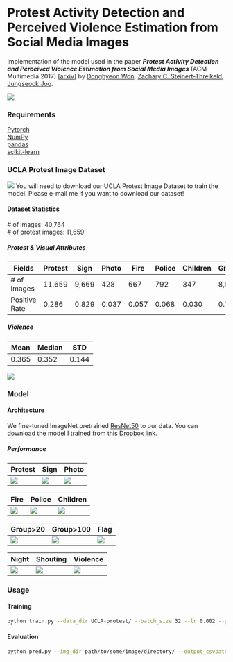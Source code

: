 # Protest Activity Detection and Perceived Violence Estimation from Social Media Images
Implementation of the model used in the paper **_Protest Activity Detection and Perceived Violence Estimation from Social Media Images_** (ACM Multimedia 2017) [\[arxiv\]](https://arxiv.org/abs/1709.06204) by [Donghyeon Won](dhwon.com), [Zachary C. Steinert-Threlkeld](https://zacharyst.com/), [Jungseock Joo](http://home.jsjoo.com/).

![](https://raw.githubusercontent.com/wondonghyeon/protest-detection-violence-estimation/master/files/overview.png)

### Requirements   
[Pytorch](http://pytorch.org/)   
[NumPy](http://www.numpy.org/)   
[pandas](https://pandas.pydata.org/)   
[scikit-learn](http://scikit-learn.org/)   

### UCLA Protest Image Dataset   
![](https://raw.githubusercontent.com/wondonghyeon/protest-detection-violence-estimation/master/files/1-d.png)
You will need to download our UCLA Protest Image Dataset to train the model. Please e-mail me if you want to download our dataset!

#### Dataset Statistics   
\# of images: 40,764   
\# of protest images: 11,659   
##### Protest \& Visual Attributes   

|Fields       |Protest|Sign  |Photo|Fire |Police|Children|Group>20|Group>100|Flag |Night|Shouting|
|-------------|-------|------|-----|-----|--------|--------|--------|---------|-----|-----|-----|
|\# of Images |11,659 |9,669 |428  |667  |792     |347     |8,510   |2,939    |970  |987  |548  |
|Positive Rate|0.286  |0.829 |0.037|0.057|0.068   |0.030   |0.730   |0.252    |0.083|0.085|0.047|
##### Violence   

|Mean |Median |STD  |
|-----|-------|-----|
|0.365|0.352  |0.144|

![](https://raw.githubusercontent.com/wondonghyeon/protest-detection-violence-estimation/master/files/violence_hist.png)

### Model
#### Architecture   
We fine-tuned ImageNet pretrained [ResNet50](https://arxiv.org/abs/1512.03385) to our data. You can download the model I trained from this [Dropbox link](https://www.dropbox.com/s/usolc4qls6wkni4/model_best.pth.tar?dl=0).  
##### Performance

<!-- |Fields  |Protest|Sign  |Photo|Fire |Law Enf.|Children|Group>20|Group>100|Flag |Night|Shout|
|--------|-------|------|-----|-----|--------|--------|--------|---------|-----|-----|-----|
|Accuracy|0.919  |0.890 |0.967|0.980|0.953   |0.970   |0.793   |0.803    |0.921|0.939|0.952|
|ROC AUC |0.970  |0.922 |0.811|0.985|0.939   |0.827   |0.818   |0.839    |0.828|0.940|0.849| -->

|Protest|Sign  |Photo|
|-------|------|-----|
|![][protest-roc]|![][sign-roc]|![][photo-roc]|

|Fire|Police|Children|
|-------|------|-----|
|![][fire-roc]|![][police-roc]|![][children-roc]|

|Group>20|Group>100|Flag|
|-------|------|-----|
|![][group_20-roc]|![][group_100-roc]|![][flag-roc]|

|Night|Shouting|Violence|
|-------|------|-----|
|![][night-roc]|![][shouting-roc]|![][violence-scatter]|

[protest-roc]: https://github.com/wondonghyeon/protest-detection-violence-estimation/blob/master/files/protest.png
[sign-roc]: https://github.com/wondonghyeon/protest-detection-violence-estimation/blob/master/files/sign.png
[photo-roc]: https://github.com/wondonghyeon/protest-detection-violence-estimation/blob/master/files/photo.png
[fire-roc]: https://github.com/wondonghyeon/protest-detection-violence-estimation/blob/master/files/fire.png
[police-roc]: https://github.com/wondonghyeon/protest-detection-violence-estimation/blob/master/files/police.png
[children-roc]: https://github.com/wondonghyeon/protest-detection-violence-estimation/blob/master/files/children.png
[group_20-roc]: https://github.com/wondonghyeon/protest-detection-violence-estimation/blob/master/files/group_20.png
[group_100-roc]: https://github.com/wondonghyeon/protest-detection-violence-estimation/blob/master/files/group_100.png
[flag-roc]: https://github.com/wondonghyeon/protest-detection-violence-estimation/blob/master/files/flag.png
[night-roc]: https://github.com/wondonghyeon/protest-detection-violence-estimation/blob/master/files/night.png
[shouting-roc]: https://github.com/wondonghyeon/protest-detection-violence-estimation/blob/master/files/shouting.png
[violence-scatter]: https://github.com/wondonghyeon/protest-detection-violence-estimation/blob/master/files/violence.png



### Usage   
#### Training  

```bash
python train.py --data_dir UCLA-protest/ --batch_size 32 --lr 0.002 --print_freq 100 --epochs 100 --cuda
```

#### Evaluation

```bash
python pred.py --img_dir path/to/some/image/directory/ --output_csvpath result.csv --model model_best.pth.tar --cuda
```
